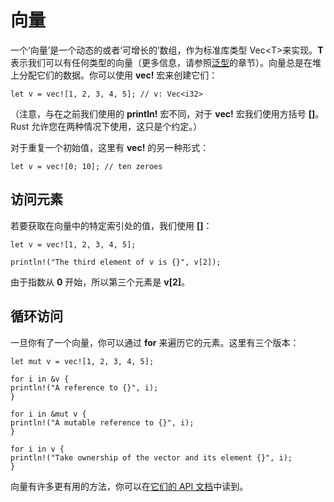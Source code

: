 # 向量

一个‘向量’是一个动态的或者‘可增长的’数组，作为标准库类型 Vec<T\>来实现。**T** 表示我们可以有任何类型的向量（更多信息，请参照[泛型](generics.md)的章节）。向量总是在堆上分配它们的数据。你可以使用 **vec!** 宏来创建它们：  
    
    let v = vec![1, 2, 3, 4, 5]; // v: Vec<i32>

（注意，与在之前我们使用的 **println!** 宏不同，对于 **vec!** 宏我们使用方括号 **[]**。Rust 允许您在两种情况下使用，这只是个约定。）  

对于重复一个初始值，这里有 **vec!** 的另一种形式：  
    
    let v = vec![0; 10]; // ten zeroes

## 访问元素

若要获取在向量中的特定索引处的值，我们使用 **[]**：   
    
    let v = vec![1, 2, 3, 4, 5];
    
    println!("The third element of v is {}", v[2]);

由于指数从 **0** 开始，所以第三个元素是 **v[2]**。  

## 循环访问 

一旦你有了一个向量，你可以通过 **for** 来遍历它的元素。这里有三个版本：   

    let mut v = vec![1, 2, 3, 4, 5];
    
    for i in &v {
    println!("A reference to {}", i);
    }
    
    for i in &mut v {
    println!("A mutable reference to {}", i);
    }
    
    for i in v {
    println!("Take ownership of the vector and its element {}", i);
    }

向量有许多更有用的方法，你可以在[它们的 API 文档](http://doc.rust-lang.org/stable/std/vec/)中读到。
	
